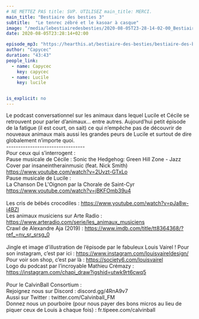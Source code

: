 ```yaml
---
# NE METTEZ PAS title: SVP. UTILISEZ main_title: MERCI.
main_title: "Bestiaire des besties 3"
subtitle:  "Le tenrec zébré et le kasoar à casque"
image: "/media/lebestiairedesbesties/2020-08-05T23-28-14-02-00_Bestiairedesbesties3.jpg"
date: 2020-08-05T23:28:14+02:00

episode_mp3: "https://hearthis.at/bestiaire-des-besties/bestiaire-des-besties-3-le-tenrec-zebre-et-le-kasoar-a-casque/listen.mp3?s=USK"
author: "Capycec"
duration: "43:43"
people_link: 
  - name: Capycec
    key: capycec
  - name: Lucile
    key: lucile


is_explicit: no
---
```


<PodcastHeader/>

<!-- ECRIRE LA DESCRIPTION DE L'EPISODE SOUS CETTE LIGNE -->
Le podcast conversationnel sur les animaux dans lequel Lucile et Cécile se retrouvent pour parler d’animaux… entre autres. Aujourd’hui petit épisode de la fatigue (il est court, on sait) ce qui n’empêche pas de découvrir de nouveaux animaux mais aussi les grandes peurs de Lucile et surtout de dire globalement n’importe quoi.<br>
---------------------------------<br>
Pour ceux qui s’interrogent :<br>
Pause musicale de Cécile : Sonic the Hedgehog: Green Hill Zone - Jazz Cover par insaneintherainmusic (feat. Nick Smith) https://www.youtube.com/watch?v=2Uvzt-GTxLo<br>
Pause musicale de Lucile : <br>
La Chanson De L'Oignon par la Chorale de Saint-Cyr https://www.youtube.com/watch?v=jBKFOmb39u4<br>
<br>
Les cris de bébés crocodiles : https://www.youtube.com/watch?v=pJa8w-i4BZI<br>
Les animaux musiciens sur Arte Radio : https://www.arteradio.com/serie/les_animaux_musiciens<br>
Crawl de Alexandre Aja (2019) : https://www.imdb.com/title/tt8364368/?ref_=nv_sr_srsg_0<br>
<br>
Jingle et image d’illustration de l’épisode par le fabuleux Louis Vairel ! Pour son instagram, c’est par ici : https://www.instagram.com/louisvaireldesign/ <br>
Pour voir son shop, c’est par là : https://society6.com/louisvairel<br>
Logo du podcast par l’incroyable Mathieu Crémazy : https://instagram.com/chapi_draw?igshid=utwk9rt6cwq5<br>
<br>
Pour le CalvinBall Consortium :<br>
Rejoignez nous sur Discord : discord.gg/4RnA9v7<br>
Aussi sur Twitter : twitter.com/Calvinball_FM<br>
Donnez nous un pourboire (pour nous payer des bons micros au lieu de piquer ceux de Louis à chaque fois) : fr.tipeee.com/calvinball

